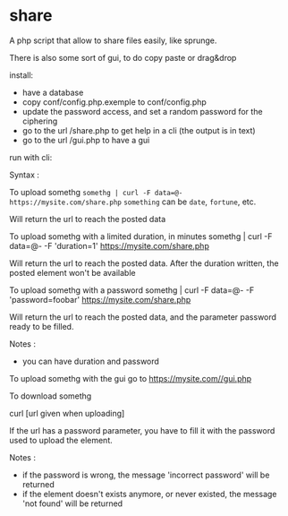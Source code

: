 # share

A php script that allow to share files easily, like sprunge.

There is also some sort of gui, to do copy paste or drag&drop

install: 
* have a database
* copy conf/config.php.exemple to conf/config.php
* update the password access, and set a random password for the ciphering
* go to the url /share.php to get help in a cli (the output is in text)
* go to the url /gui.php to have a gui

run with cli:

Syntax :

To upload somethg
`somethg | curl -F data=@- https://mysite.com/share.php`
`something` can be `date`, `fortune`, etc.

Will return the url to reach the posted data

To upload somethg with a limited duration, in minutes
somethg | curl -F data=@- -F 'duration=1' https://mysite.com/share.php

Will return the url to reach the posted data. After the duration written, the posted element won't be available

To upload somethg with a password
somethg | curl -F data=@- -F 'password=foobar' https://mysite.com/share.php

Will return the url to reach the posted data, and the parameter password ready to be filled.

Notes :
- you can have duration and password

To upload somethg with the gui
go to https://mysite.com//gui.php

To download somethg

curl [url given when uploading]

If the url has a password parameter, you have to fill it with the password used to upload the element.

Notes :
- if the password is wrong, the message 'incorrect password' will be returned
- if the element doesn't exists anymore, or never existed, the message 'not found' will be returned


